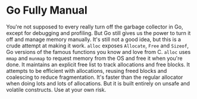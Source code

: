  # Go Fully Manual

You're not supposed to every really turn off the garbage collector in Go, except for debugging and profiling. But Go still gives us the power to turn it off and manage memory manually. It's still not a good idea, but this is a crude attempt at making it work. `alloc` exposes `Allocate`, `Free` and `Sizeof`, Go versions of the famous functions you know and love from C. `alloc` uses `mmap` and `munmap` to request memory from the OS and free it when you're done. It maintains an explicit free list to track allocations and free blocks. It attempts to be efficient with allocations, reusing freed blocks and coalescing to reduce fragmentation. It's faster than the regular allocator when doing lots and lots of allocations. But it is built entirely on unsafe and volatile constructs. Use at your own risk.
